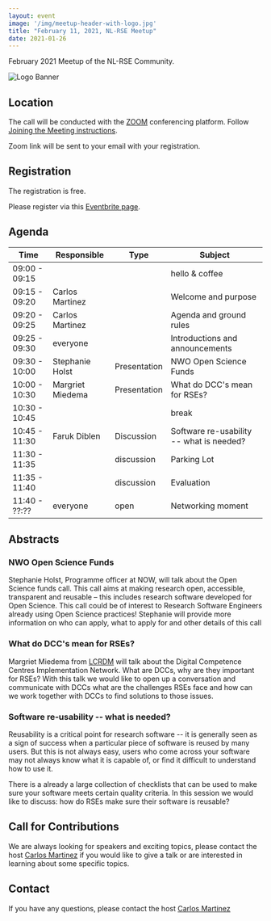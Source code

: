 ```yaml
---
layout: event
image: '/img/meetup-header-with-logo.jpg'
title: "February 11, 2021, NL-RSE Meetup"
date: 2021-01-26
---
```


February 2021 Meetup of the NL-RSE Community.
<!--break-->
![Logo Banner](/img/meetups/logo-banner.jpg)

## Location
The call will be conducted with the [ZOOM](https://zoom.us) conferencing platform. Follow [Joining the Meeting instructions](https://support.zoom.us/hc/en-us/articles/201362193-Joining-a-Meeting).

Zoom link will be sent to your email with your registration.

## Registration
The registration is free.

Please register via this [Eventbrite page](https://www.eventbrite.co.uk/e/nl-rse-meetup-february-11-2021-tickets-138243358607).

## Agenda

| Time | Responsible | Type | Subject |
| --- | ------------ | ---- | ------- |
| 09:00 - 09:15 | | | hello & coffee |
| 09:15 - 09:20	| Carlos Martinez | | Welcome and purpose |
| 09:20 - 09:25	| Carlos Martinez | | Agenda and ground rules |
| 09:25 - 09:30	| everyone | | Introductions and announcements |
| 09:30 - 10:00	| Stephanie Holst | Presentation | NWO Open Science Funds |
| 10:00 - 10:30	| Margriet Miedema | Presentation | What do DCC's mean for RSEs? |
| 10:30 - 10:45	| | | break |
| 10:45 - 11:30	| Faruk Diblen | Discussion | Software re-usability -- what is needed? |
| 11:30 - 11:35 | | discussion | Parking Lot |
| 11:35 - 11:40 | | discussion | Evaluation |
| 11:40 - ??:?? | everyone | open | Networking moment |

## Abstracts

### NWO Open Science Funds

Stephanie Holst, Programme officer at NOW, will talk about the Open Science funds call. This call aims at making research open, accessible, transparent and reusable – this includes research software developed for Open Science. This call could be of interest to Research Software Engineers already using Open Science practices! Stephanie will provide more information on who can apply, what to apply for and other details of this call

### What do DCC's mean for RSEs?

Margriet Miedema from [LCRDM](https://www.lcrdm.nl/en) will talk about the Digital Competence Centres Implementation Network. What are DCCs, why are they important for RSEs? With this talk we would like to open up a conversation and communicate with DCCs what are the challenges RSEs face and how can we work together with DCCs to find solutions to those issues.

### Software re-usability -- what is needed?

Reusability is a critical point for research software -- it is generally seen as a sign of success when a particular piece of software is reused by many users. But this is not always easy, users who come across your software may not always know what it is capable of, or find it difficult to understand how to use it.

There is a already a large collection of checklists that can be used to make sure your software meets certain quality criteria. In this session we would like to discuss: how do RSEs make sure their software is reusable?

## Call for Contributions
We are always looking for speakers and exciting topics, please contact the host [Carlos Martinez](mailto:c.martinez@esciencecenter.nl) if you would like to give a talk or are interested in learning about some specific topics.

## Contact
If you have any questions, please contact the host [Carlos Martinez](mailto:c.martinez@esciencecenter.nl)
